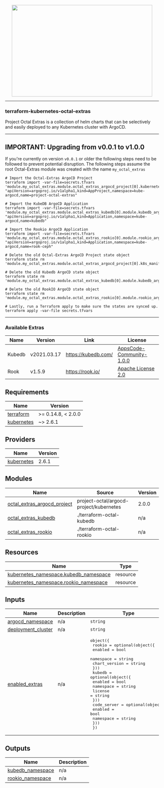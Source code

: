 <p align="center">
  <img width="460" height="300" src="https://project-octal-static-assets.nyc3.digitaloceanspaces.com/project-octal-extras.svg" unselectable="on">
</p>

---
### terraform-kubernetes-octal-extras

Project Octal Extras is a collection of helm charts that can be selectively and easily deployed to any Kubernetes cluster with ArgoCD. 

---

## IMPORTANT: Upgrading from v0.0.1 to v1.0.0
If you're currently on version `v0.0.1` or older the following steps need to be followed to prevent potential disruption. The following steps assume the root Octal-Extras module was created with the name `my_octal_extras`
```shell
# Import the Octal-Extras ArgoCD Project
terraform import -var-file=secrets.tfvars 'module.my_octal_extras.module.octal_extras_argocd_project[0].kubernetes_manifest.argo_project' "apiVersion=argoproj.io/v1alpha1,kind=AppProject,namespace=kube-argocd,name=project-octal-extras"

# Import the KubeDB ArgoCD Application
terraform import -var-file=secrets.tfvars 'module.my_octal_extras.module.octal_extras_kubedb[0].module.kubedb_argocd_application.kubernetes_manifest.argo_application' "apiVersion=argoproj.io/v1alpha1,kind=Application,namespace=kube-argocd,name=kubedb"

# Import the Rookio ArgoCD Application
terraform import -var-file=secrets.tfvars 'module.my_octal_extras.module.octal_extras_rookio[0].module.rookio_argocd_application.kubernetes_manifest.argo_application' "apiVersion=argoproj.io/v1alpha1,kind=Application,namespace=kube-argocd,name=rook-ceph"

# Delete the old Octal-Extras ArgoCD Project state object
terraform state rm 'module.my_octal_extras.module.octal_extras_argocd_project[0].k8s_manifest.argo_project'

# Delete the old Kubedb ArgoCD state object
terraform state rm 'module.my_octal_extras.module.octal_extras_kubedb[0].module.kubedb_argocd_application.k8s_manifest.argo_application' 

# Delete the old RookIO ArgoCD state object
terraform state rm 'module.my_octal_extras.module.octal_extras_rookio[0].module.rookio_argocd_application.k8s_manifest.argo_application' 

# Lastly, run a Terraform apply to make sure the states are synced up.
terraform apply -var-file secrets.tfvars
```

---

### Available Extras
| Name                  | Version   | Link | License |
| --------------------- | --------- | ---- | ------- |
| Kubedb     | v2021.03.17 | https://kubedb.com/ | [AppsCode-Community-1.0.0](https://github.com/kubedb/operator/blob/master/LICENSE.md) |
| Rook | v1.5.9 | https://rook.io/ | [Apache License 2.0](https://github.com/rook/rook/blob/master/LICENSE) |

<!-- BEGIN_TF_DOCS -->
## Requirements

| Name | Version |
|------|---------|
| <a name="requirement_terraform"></a> [terraform](#requirement\_terraform) | >= 0.14.8, < 2.0.0 |
| <a name="requirement_kubernetes"></a> [kubernetes](#requirement\_kubernetes) | ~> 2.6.1 |

## Providers

| Name | Version |
|------|---------|
| <a name="provider_kubernetes"></a> [kubernetes](#provider\_kubernetes) | 2.6.1 |

## Modules

| Name | Source | Version |
|------|--------|---------|
| <a name="module_octal_extras_argocd_project"></a> [octal\_extras\_argocd\_project](#module\_octal\_extras\_argocd\_project) | project-octal/argocd-project/kubernetes | 2.0.0 |
| <a name="module_octal_extras_kubedb"></a> [octal\_extras\_kubedb](#module\_octal\_extras\_kubedb) | ./terraform-octal-kubedb | n/a |
| <a name="module_octal_extras_rookio"></a> [octal\_extras\_rookio](#module\_octal\_extras\_rookio) | ./terraform-octal-rookio | n/a |

## Resources

| Name | Type |
|------|------|
| [kubernetes_namespace.kubedb_namespace](https://registry.terraform.io/providers/hashicorp/kubernetes/latest/docs/resources/namespace) | resource |
| [kubernetes_namespace.rookio_namespace](https://registry.terraform.io/providers/hashicorp/kubernetes/latest/docs/resources/namespace) | resource |

## Inputs

| Name | Description | Type                                                                                                                                                                                                                                                                                                                                                                                                  | Default | Required |
|------|-------------|-------------------------------------------------------------------------------------------------------------------------------------------------------------------------------------------------------------------------------------------------------------------------------------------------------------------------------------------------------------------------------------------------------|---------|:--------:|
| <a name="input_argocd_namespace"></a> [argocd\_namespace](#input\_argocd\_namespace) | n/a | `string`                                                                                                                                                                                                                                                                                                                                                                                              | n/a | yes |
| <a name="input_deployment_cluster"></a> [deployment\_cluster](#input\_deployment\_cluster) | n/a | `string`                                                                                                                                                                                                                                                                                                                                                                                              | `"https://kubernetes.default.svc"` | no |
| <a name="input_enabled_extras"></a> [enabled\_extras](#input\_enabled\_extras) | n/a | <pre>object({<br>    rookio = optional(object({<br>      enabled   = bool<br>      namespace = string<br>      chart_version = string<br>    }))<br>    kubedb = optional(object({<br>      enabled   = bool<br>      namespace = string<br>      license   = string<br>    }))<br>    code_server = optional(object({<br>      enabled   = bool<br>      namespace = string<br>    }))<br>  })</pre> | `{}` | no |

## Outputs

| Name | Description |
|------|-------------|
| <a name="output_kubedb_namespace"></a> [kubedb\_namespace](#output\_kubedb\_namespace) | n/a |
| <a name="output_rookio_namespace"></a> [rookio\_namespace](#output\_rookio\_namespace) | n/a |
<!-- END_TF_DOCS -->